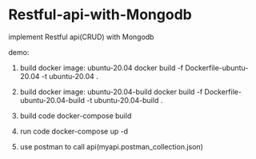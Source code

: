# Restful-api-with-Mongodb
implement Restful api(CRUD) with Mongodb

demo: 
1. build docker image: ubuntu-20.04
   docker build -f Dockerfile-ubuntu-20.04 -t ubuntu-20.04 .

2. build docker image: ubuntu-20.04-build
   docker build -f Dockerfile-ubuntu-20.04-build -t ubuntu-20.04-build .

3. build code
   docker-compose build

4. run code
   docker-compose up -d

5. use postman to call api(myapi.postman_collection.json)
